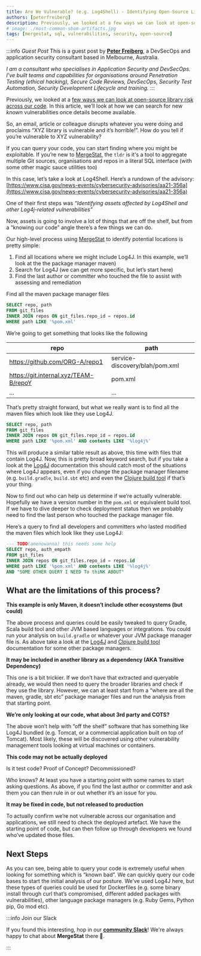 ```yaml
---
title: Are We Vulnerable? (e.g. Log4Shell) - Identifying Open-Source Library Risk Using MergeStat (Part 2)
authors: [peterfreiberg]
description: Previously, we looked at a few ways we can look at open-source library risk across our code. In this article, we’ll look at how we can search for new known vulnerabilities once details become available. 
# image: ./most-common-sbom-artifacts.jpg
tags: [mergestat, sql, vulnerabilities, security, open-source]
---
```


:::info *Guest Post*
This is a guest post by [**Peter Freiberg**](https://www.linkedin.com/in/peterfreiberg/), a DevSecOps and application security consultant based in Melbourne, Australia.

*I am a consultant who specialises in Application Security and DevSecOps. I've built teams and capabilities for organisations around Penetration Testing (ethical hacking), Secure Code Reviews, DevSecOps, Security Test Automation, Security Development Lifecycle and training.*
:::

Previously, we looked at a [few ways we can look at open-source library risk across our code](../2023-02-19-identifiying-open-source-risk-part-1/index.md). In this article, we’ll look at how we can search for new *known* vulnerabilities once details become available. 

So, an email, article or colleague disrupts whatever you were doing and proclaims “XYZ library is vulnerable and it’s horrible!”. How do you tell if you’re vulnerable to XYZ vulnerability?

If you can query your code, you can start finding where you might be exploitable. If you’re new to [MergeStat](https://github.com/mergestat/mergestat), the `tldr` is it's a tool to aggregate multiple Git sources, organisations and repos in a literal SQL interface (with some other magic sauce utilities too)

In this case, let’s take a look at Log4Shell. Here’s a rundown of the advisory: [https://www.cisa.gov/news-events/cybersecurity-advisories/aa21-356a](https://www.cisa.gov/news-events/cybersecurity-advisories/aa21-356a) 

One of their first steps was *“Identifying assets affected by Log4Shell and other Log4j-related vulnerabilities”*

Now, assets is going to involve a lot of things that are off the shelf, but from a “knowing our code” angle there’s a few things we can do.

Our high-level process using [MergeStat](https://github.com/mergestat/mergestat) to identify potential locations is pretty simple:

1. Find all locations where we might include Log4J. In this example, we’ll look at the the package manager maven)
2. Search for Log4J (we can get more specific, but let’s start here)
3. Find the last author or committer who touched the file to assist with assessing and remediation

Find all the maven package manager files

```sql
SELECT repo, path 
FROM git_files
INNER JOIN repos ON git_files.repo_id = repos.id
WHERE path LIKE '%pom.xml'
```

We’re going to get something that looks like the following

| repo | path |
| --- | --- |
| https://github.com/ORG-A/repo1 | service-discovery/blah/pom.xml |
| https://git.internal.xyz/TEAM-B/repoY | pom.xml |
| ... | ... |

That’s pretty straight forward, but what we really want is to find all the maven files which look like they use Log4J.

```sql
SELECT repo, path 
FROM git_files
INNER JOIN repos ON git_files.repo_id = repos.id
WHERE path LIKE '%pom.xml' AND contents LIKE '%log4j%'
```

This will produce a similar table result as above, this time with files that contain Log4J. Now, this is pretty broad keyword search, but if you take a look at the [Log4J](https://logging.apache.org/log4j/2.x/maven-artifacts.html) documentation this should catch most of the situations where Log4J appears, even if you change the package manager filename (e.g. `build.gradle`, `build.sbt` etc) and even the [Clojure build tool](https://clojure.org/guides/tools_build) if that’s your thing.  

Now to find out who can help us determine if we’re actually vulnerable. Hopefully we have a version number in the `pom.xml` or equivalent build tool. If we have to dive deeper to check deployment status then we probably need to find the last person who touched the package manager file. 

Here’s a query to find all developers and committers who lasted modified the maven files which look like they use Log4J:

```sql
--- TODO(amenowanna) this needs some help
SELECT repo, auth_empath 
FROM git_files
INNER JOIN repos ON git_files.repo_id = repos.id
WHERE path LIKE '%pom.xml' AND contents LIKE '%log4j%'
AND "SOME OTHER QUERY I NEED To thiNK ABOUT"
```

## What are the limitations of this process?

**This example is only Maven, it doesn’t include other ecosystems (but could)**

The above process and queries could be easily tweaked to query Gradle, Scala build tool and other JVM based languages or integrations. You could run your analysis on `build.gradle` or whatever your JVM package manager file is. As above take a look at the [Log4J](https://logging.apache.org/log4j/2.x/maven-artifacts.html) and [Clojure build tool](https://clojure.org/guides/tools_build) documentation for some other package managers. 

**It may be included in another library as a dependency (AKA Transitive Dependency)**

This one is a bit trickier. If we don’t have that extracted and queryable already, we would then need to query the broader libraries and check if they use the library. However, we can at least start from a “where are all the maven, gradle, sbt etc” package manager files and run the analysis from that starting point. 

**We’re only looking at our code, what about 3rd party and COTS?** 

The above won’t help with “off the shelf” software that has something like Log4J bundled (e.g. Tomcat, or a commercial application built on top of Tomcat). Most likely, these will be discovered using other vulnerability management tools looking at virtual machines or containers.

**This code may not be actually deployed**

Is it test code? Proof of Concept? Decommissioned? 

Who knows? At least you have a starting point with some names to start asking questions. As above, if you find the last author or committer and ask them you can then rule in or out whether it’s an issue for you. 

**It may be fixed in code, but not released to production**

To actually confirm we’re not vulnerable across our organisation and applications, we still need to check the deployed artefact. We have the starting point of code, but can then follow up through developers we found who’ve updated those files. 

## Next Steps

As you can see, being able to query your code is extremely useful when looking for something which is “known bad”.  We can quickly query our code bases to start the initial analysis of our posture. We’ve used Log4J here, but these types of queries could be used for Dockerfiles (e.g. some binary install through curl that’s compromised, different added packages with vulnerabilities), other language package managers (e.g. Ruby Gems, Python pip, Go mod etc).

:::info Join our Slack

If you found this interesting, hop in our [**community Slack**](https://join.slack.com/t/mergestatcommunity/shared_invite/zt-xvvtvcz9-w3JJVIdhLgEWrVrKKNXOYg)! We're always happy to chat about **MergeStat** there 🎉.

:::